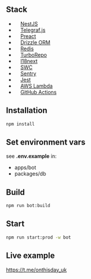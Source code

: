 ## Stack

- <img src="https://github.com/get-icon/geticon/raw/master/icons/nestjs.svg" width="12" height="12"> [NestJS](https://docs.nestjs.com/)
- <img src="https://telegraf.js.org/media/logo.svg" width="12" height="12"> [Telegraf.js](https://github.com/telegraf/telegraf)
- <img src="https://github.com/get-icon/geticon/raw/master/icons/preact.svg" width="12" height="12"> [Preact](https://preactjs.com/)
- <img src="https://orm.drizzle.team/favicon.ico" width="12" height="12"> [Drizzle ORM](https://orm.drizzle.team/)
- <img src="https://github.com/get-icon/geticon/raw/master/icons/redis.svg" width="12" height="12"> [Redis](https://github.com/redis/ioredis)
- <img src="https://turbo.build/images/product-icons/repo-dark-32x32.png" width="12" height="12"> [TurboRepo](https://turbo.build/repo/docs)
- <img src="https://286188001-files.gitbook.io/~/files/v0/b/gitbook-legacy-files/o/spaces%2F-L9iS6Wm2hynS5H9Gj7j%2Favatar.png?generation=1523462254548780&alt=media" width="12" height="12"> [I18next](https://www.i18next.com/)
- <img src="https://swc.rs/favicon/favicon-32x32.png" width="12" height="12"> [SWC](https://swc.rs/)
- <img src="https://github.com/get-icon/geticon/raw/master/icons/sentry.svg" width="12" height="12"> [Sentry](https://docs.sentry.io/platforms/javascript/guides/node/)
- <img src="https://github.com/get-icon/geticon/raw/master/icons/jest.svg" width="12" height="12"> [Jest](https://jestjs.io/)
- <img src="https://github.com/get-icon/geticon/raw/master/icons/aws-lambda.svg" width="12" height="12"> [AWS Lambda](https://aws.amazon.com/lambda/)
- <img src="https://github.com/get-icon/geticon/raw/master/icons/github-icon.svg" width="12" height="12"> [GitHub Actions](https://aws.amazon.com/lambda/)

## Installation

```bash
npm install
```

## Set environment vars
see __.env.example__ in:
- apps/bot
- packages/db


## Build
```bash
npm run bot:build
```

## Start
```bash
npm run start:prod -w bot
```

## Live example
https://t.me/onthisday_uk

